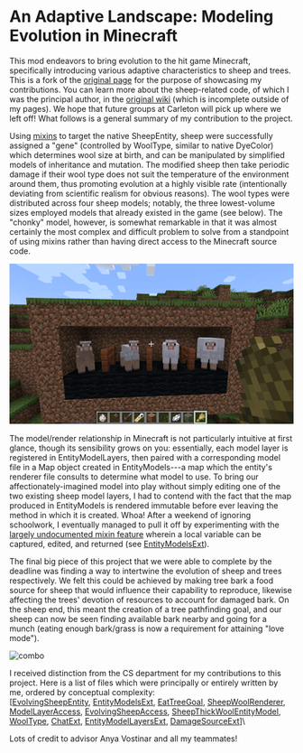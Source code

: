 # An Adaptive Landscape: Modeling Evolution in Minecraft
This mod endeavors to bring evolution to the hit game Minecraft, specifically introducing various adaptive characteristics to sheep and trees. This is a fork of the [original page](https://github.com/anyaevostinar/minecraft-sheep-evolution) for the purpose of showcasing my contributions. You can learn more about the sheep-related code, of which I was the principal author, in the [original wiki](https://github.com/anyaevostinar/minecraft-sheep-evolution/wiki/Sheep-Overview) (which is incomplete outside of my pages). We hope that future groups at Carleton will pick up where we left off! What follows is a general summary of my contribution to the project.

Using [mixins](https://github.com/SpongePowered/Mixin/wiki) to target the native SheepEntity, sheep were successfully assigned a "gene" (controlled by WoolType, similar to native DyeColor) which determines wool size at birth, and can be manipulated by simplified models of inheritance and mutation. The modified sheep then take periodic damage if their wool type does not suit the temperature of the environment around them, thus promoting evolution at a highly visible rate (intentionally deviating from scientific realism for obvious reasons). The wool types were distributed across four sheep models; notably, the three lowest-volume sizes employed models that already existed in the game (see below). The "chonky" model, however, is somewhat remarkable in that it was almost certainly the most complex and difficult problem to solve from a standpoint of using mixins rather than having direct access to the Minecraft source code.

![models](images/models.gif)

The model/render relationship in Minecraft is not particularly intuitive at first glance, though its sensibility grows on you:  essentially, each model layer is registered in EntityModelLayers, then paired with a corresponding model file in a Map object created in EntityModels---a map which the entity's renderer file consults to determine what model to use. To bring our affectionately-imagined model into play without simply editing one of the two existing sheep model layers, I had to contend with the fact that the map produced in EntityModels is rendered immutable before ever leaving the method in which it is created. Whoa! After a weekend of ignoring schoolwork, I eventually managed to pull it off by experimenting with the [largely undocumented mixin feature](https://github.com/SpongePowered/Mixin/wiki/Advanced-Mixin-Usage---Capture-Locals) wherein a local variable can be captured, edited, and returned (see [EntityModelsExt](https://github.com/kenyonnystrom/minecraft-evolution-mod/blob/master/src/main/java/evo/mod/rendering/mixins/EntityModelsExt.java)).

The final big piece of this project that we were able to complete by the deadline was finding a way to intertwine the evolution of sheep and trees respectively. We felt this could be achieved by making tree bark a food source for sheep that would influence their capability to reproduce, likewise affecting the trees' devotion of resources to account for damaged bark. On the sheep end, this meant the creation of a tree pathfinding goal, and our sheep can now be seen finding available bark nearby and going for a munch (eating enough bark/grass is now a requirement for attaining "love mode"). 

![combo](images/combo.gif)

I received distinction from the CS department for my contributions to this project. Here is a list of files which were principally or entirely written by me, ordered by conceptual complexity:\
\[[EvolvingSheepEntity](https://github.com/kenyonnystrom/minecraft-evolution-mod/blob/master/src/main/java/evo/mod/sheep/mixins/EvolvingSheepEntity.java), [EntityModelsExt](https://github.com/kenyonnystrom/minecraft-evolution-mod/blob/master/src/main/java/evo/mod/rendering/mixins/EntityModelsExt.java), [EatTreeGoal](https://github.com/kenyonnystrom/minecraft-evolution-mod/blob/master/src/main/java/evo/mod/sheep/EatTreeGoal.java), [SheepWoolRenderer](https://github.com/kenyonnystrom/minecraft-evolution-mod/blob/master/src/main/java/evo/mod/rendering/mixins/SheepWoolRenderer.java), [ModelLayerAccess](https://github.com/kenyonnystrom/minecraft-evolution-mod/blob/master/src/main/java/evo/mod/rendering/mixins/ModelLayerAccess.java), [EvolvingSheepAccess](https://github.com/kenyonnystrom/minecraft-evolution-mod/blob/master/src/main/java/evo/mod/sheep/EvolvingSheepAccess.java), [SheepThickWoolEntityModel](https://github.com/kenyonnystrom/minecraft-evolution-mod/blob/master/src/main/java/evo/mod/rendering/SheepThickWoolEntityModel.java), [WoolType](https://github.com/kenyonnystrom/minecraft-evolution-mod/blob/master/src/main/java/evo/mod/features/WoolType.java), [ChatExt](https://github.com/kenyonnystrom/minecraft-evolution-mod/blob/master/src/main/java/evo/mod/features/ChatExt.java), [EntityModelLayersExt](https://github.com/kenyonnystrom/minecraft-evolution-mod/blob/master/src/main/java/evo/mod/rendering/EntityModelLayersExt.java), [DamageSourceExt](https://github.com/kenyonnystrom/minecraft-evolution-mod/blob/master/src/main/java/evo/mod/features/DamageSourceExt.java)\]\

Lots of credit to advisor Anya Vostinar and all my teammates!

